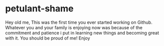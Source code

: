 # petulant-shame
Hey old me,
This was the first time you ever started working on Github. 
Whatever you and your family is enjoying now was because of the commitment and patience
i put in learning new things and becoming great with it. 
You should be proud of me! Enjoy
